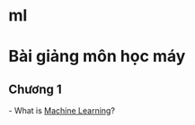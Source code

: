 # ml
<h1>Bài giảng môn học máy</h1>
<h2>Chương 1</h2>
- What is <a href="https://www.youtube.com/watch?v=yNCK4kkuaXc" target="_blank">Machine Learning</a>?
